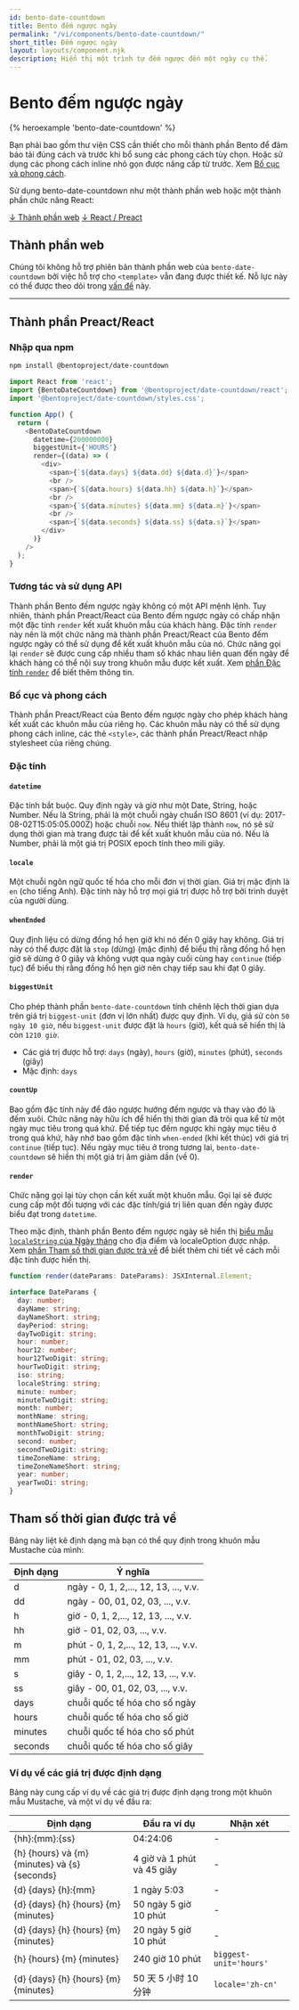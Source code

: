 ```yaml
---
id: bento-date-countdown
title: Bento đếm ngược ngày
permalink: "/vi/components/bento-date-countdown/"
short_title: Đếm ngược ngày
layout: layouts/component.njk
description: Hiển thị một trình tự đếm ngược đến một ngày cụ thể.
---
```


# Bento đếm ngược ngày

{% heroexample 'bento-date-countdown' %}

Bạn phải bao gồm thư viện CSS cần thiết cho mỗi thành phần Bento để đảm bảo tải đúng cách và trước khi bổ sung các phong cách tùy chọn. Hoặc sử dụng các phong cách inline nhỏ gọn được nâng cấp từ trước. Xem [Bố cục và phong cách](#returned-time-parameters).

<div class="bd-usage bd-card bd-card--light-sea-green">   <p>Sử dụng bento-date-countdown như một thành phần web hoặc một thành phần chức năng React:</p>   <a class="bd-button" href="#web-component">↓ Thành phần web</a>   <a class="bd-button" href="#preact%2Freact-component">↓ React / Preact</a>
</div>

## Thành phần web

Chúng tôi không hỗ trợ phiên bản thành phần web của `bento-date-countdown` bởi việc hỗ trợ cho `<template>` vẫn đang được thiết kế. Nỗ lực này có thể được theo dõi trong [vấn đề](https://go.amp.dev/issue/36619) này.

<!--
An older version of this file contains the removed section, though it's incorrect:

https://github.com/ampproject/amphtml/blob/422d171e87571c4d125a2bf956e78e92444c10e8/extensions/amp-date-countdown/1.0/README.md
-->

---

## Thành phần Preact/React

### Nhập qua npm

```bash
npm install @bentoproject/date-countdown
```

```javascript
import React from 'react';
import {BentoDateCountdown} from '@bentoproject/date-countdown/react';
import '@bentoproject/date-countdown/styles.css';

function App() {
  return (
    <BentoDateCountdown
      datetime={200000000}
      biggestUnit={'HOURS'}
      render={(data) => (
        <div>
          <span>{`${data.days} ${data.dd} ${data.d}`}</span>
          <br />
          <span>{`${data.hours} ${data.hh} ${data.h}`}</span>
          <br />
          <span>{`${data.minutes} ${data.mm} ${data.m}`}</span>
          <br />
          <span>{`${data.seconds} ${data.ss} ${data.s}`}</span>
        </div>
      )}
    />
  );
}
```

### Tương tác và sử dụng API

Thành phần Bento đếm ngược ngày không có một API mệnh lệnh. Tuy nhiên, thành phần Preact/React của Bento đếm ngược ngày có chấp nhận một đặc tính `render` kết xuất khuôn mẫu của khách hàng. Đặc tính `render` này nên là một chức năng mà thành phần Preact/React của Bento đếm ngược ngày có thể sử dụng để kết xuất khuôn mẫu của nó. Chức năng gọi lại `render` sẽ được cung cấp nhiều tham số khác nhau liên quan đến ngày để khách hàng có thể nội suy trong khuôn mẫu được kết xuất. Xem <a href="#render" data-md-type="link">phần Đặc tính `render`</a> để biết thêm thông tin.

### Bố cục và phong cách

Thành phần Preact/React của Bento đếm ngược ngày cho phép khách hàng kết xuất các khuôn mẫu của riêng họ. Các khuôn mẫu này có thể sử dụng phong cách inline, các thẻ `<style>`, các thành phần Preact/React nhập stylesheet của riêng chúng.

### Đặc tính

#### `datetime`

Đặc tính bắt buộc. Quy định ngày và giờ như một Date, String, hoặc Number. Nếu là String, phải là một chuỗi ngày chuẩn ISO 8601 (ví dụ: 2017-08-02T15:05:05.000Z) hoặc chuỗi `now`. Nếu thiết lập thành `now`, nó sẽ sử dụng thời gian mà trang được tải để kết xuất khuôn mẫu của nó. Nếu là Number, phải là một giá trị POSIX epoch tính theo mili giây.

#### `locale`

Một chuỗi ngôn ngữ quốc tế hóa cho mỗi đơn vị thời gian. Giá trị mặc định là `en` (cho tiếng Anh). Đặc tính này hỗ trợ mọi giá trị được hỗ trợ bởi trình duyệt của người dùng.

#### `whenEnded`

Quy định liệu có dừng đồng hồ hẹn giờ khi nó đến 0 giây hay không. Giá trị này có thể được đặt là `stop` (dừng) (mặc định) để biểu thị rằng đồng hồ hẹn giờ sẽ dừng ở 0 giây và không vượt qua ngày cuối cùng hay `continue` (tiếp tục) để biểu thị rằng đồng hồ hẹn giờ nên chạy tiếp sau khi đạt 0 giây.

#### `biggestUnit`

Cho phép thành phần `bento-date-countdown` tính chênh lệch thời gian dựa trên giá trị `biggest-unit` (đơn vị lớn nhất) được quy định. Ví dụ, giả sử còn `50 ngày 10 giờ`, nếu `biggest-unit` được đặt là `hours` (giờ), kết quả sẽ hiển thị là còn `1210 giờ`.

- Các giá trị được hỗ trợ: `days` (ngày), `hours` (giờ), `minutes` (phút), `seconds` (giây)
- Mặc định: `days`

#### `countUp`

Bao gồm đặc tính này để đảo ngược hướng đếm ngược và thay vào đó là đếm xuôi. Chức năng này hữu ích để hiển thị thời gian đã trôi qua kể từ một ngày mục tiêu trong quá khứ. Để tiếp tục đếm ngược khi ngày mục tiêu ở trong quá khứ, hãy nhớ bao gồm đặc tính `when-ended` (khi kết thúc) với giá trị `continue` (tiếp tục). Nếu ngày mục tiêu ở trong tương lai, `bento-date-countdown` sẽ hiển thị một giá trị âm giảm dần (về 0).

#### `render`

Chức năng gọi lại tùy chọn cần kết xuất một khuôn mẫu. Gọi lại sẽ được cung cấp một đối tượng với các đặc tính/giá trị liên quan đến ngày được biểu đạt trong `datetime`.

Theo mặc định, thành phần Bento đếm ngược ngày sẽ hiển thị [biểu mẫu `localeString` của Ngày tháng](https://developer.mozilla.org/en-US/docs/Web/JavaScript/Reference/Global_Objects/Date/toLocaleString) cho địa điểm và localeOption được nhập. Xem [phần Tham số thời gian được trả về](#returned-time-parameters) để biết thêm chi tiết về cách mỗi đặc tính được hiển thị.

```typescript
function render(dateParams: DateParams): JSXInternal.Element;

interface DateParams {
  day: number;
  dayName: string;
  dayNameShort: string;
  dayPeriod: string;
  dayTwoDigit: string;
  hour: number;
  hour12: number;
  hour12TwoDigit: string;
  hourTwoDigit: string;
  iso: string;
  localeString: string;
  minute: number;
  minuteTwoDigit: string;
  month: number;
  monthName: string;
  monthNameShort: string;
  monthTwoDigit: string;
  second: number;
  secondTwoDigit: string;
  timeZoneName: string;
  timeZoneNameShort: string;
  year: number;
  yearTwoDi: string;
}
```

## Tham số thời gian được trả về

Bảng này liệt kê định dạng mà bạn có thể quy định trong khuôn mẫu Mustache của mình:

Định dạng | Ý nghĩa
--- | ---
d | ngày - 0, 1, 2,..., 12, 13, ..., v.v.
dd | ngày - 00, 01, 02, 03, ..., v.v.
h | giờ - 0, 1, 2,..., 12, 13, ..., v.v.
hh | giờ - 01, 02, 03, ..., v.v.
m | phút - 0, 1, 2,..., 12, 13, ..., v.v.
mm | phút - 01, 02, 03, ..., v.v.
s | giây - 0, 1, 2,..., 12, 13, ..., v.v.
ss | giây - 00, 01, 02, 03, ..., v.v.
days | chuỗi quốc tế hóa cho số ngày
hours | chuỗi quốc tế hóa cho số giờ
minutes | chuỗi quốc tế hóa cho số phút
seconds | chuỗi quốc tế hóa cho số giây

### Ví dụ về các giá trị được định dạng

Bảng này cung cấp ví dụ về các giá trị được định dạng trong một khuôn mẫu Mustache, và một ví dụ về đầu ra:

Định dạng | Đầu ra ví dụ | Nhận xét
--- | --- | ---
{hh}:{mm}:{ss} | 04:24:06 | -
{h} {hours} và {m} {minutes} và {s} {seconds} | 4 giờ và 1 phút và 45 giây | -
{d} {days} {h}:{mm} | 1 ngày 5:03 | -
{d} {days} {h} {hours} {m} {minutes} | 50 ngày 5 giờ 10 phút | -
{d} {days} {h} {hours} {m} {minutes} | 20 ngày 5 giờ 10 phút | -
{h} {hours} {m} {minutes} | 240 giờ 10 phút | `biggest-unit='hours'`
{d} {days} {h} {hours} {m} {minutes} | 50 天 5 小时 10 分钟 | `locale='zh-cn'`
